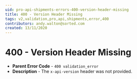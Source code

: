 ```yaml
---
uid: pro-api-shipments-errors-400-version-header-missing
title: 400 - Version Header Missing
tags: v2,validation,pro,api,shipments,error,400
contributors: andy.walton@sorted.com
created: 13/11/2020
---
```

# 400 - Version Header Missing

* **Parent Error Code** - `400 validation_error`
* **Description** - The `x-api-version` header was not provided.